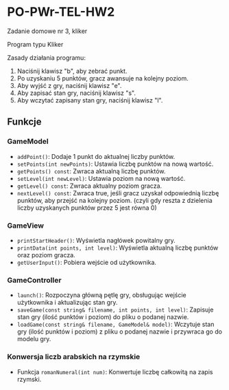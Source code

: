 # PO-PWr-TEL-HW2
Zadanie domowe nr 3, kliker

Program typu Kliker

Zasady działania programu:
1. Naciśnij klawisz "b", aby zebrać punkt.
2. Po uzyskaniu 5 punktów, gracz awansuje na kolejny poziom.
3. Aby wyjść z gry, naciśnij klawisz "e".
4. Aby zapisać stan gry, naciśnij klawisz "s".
5. Aby wczytać zapisany stan gry, naciśnij klawisz "l".

## Funkcje
### GameModel
- `addPoint()`: Dodaje 1 punkt do aktualnej liczby punktów.
- `setPoints(int newPoints)`: Ustawia liczbę punktów na nową wartość.
- `getPoints() const`: Zwraca aktualną liczbę punktów.
- `setLevel(int newLevel)`: Ustawia poziom na nową wartość.
- `getLevel() const`: Zwraca aktualny poziom gracza.
- `nextLevel() const`: Zwraca true, jeśli gracz uzyskał odpowiednią liczbę punktów, aby przejść na kolejny poziom. (czyli gdy reszta z dzielenia liczby uzyskanych punktów przez 5 jest równa 0)

### GameView
- `printStartHeader()`: Wyświetla nagłówek powitalny gry.
- `printData(int points, int level)`: Wyświetla aktualną liczbę punktów oraz poziom gracza.
- `getUserInput()`: Pobiera wejście od użytkownika.

### GameController
- `launch()`: Rozpoczyna główną pętlę gry, obsługując wejście użytkownika i aktualizując stan gry.
- `saveGame(const string& filename, int points, int level)`: Zapisuje stan gry (ilość punktów i poziom) do pliku o podanej nazwie.
- `loadGame(const string& filename, GameModel& model)`: Wczytuje stan gry (ilość punktów i poziom) z pliku o podanej nazwie i przywraca go do modelu gry.

### Konwersja liczb arabskich na rzymskie
- Funkcja `romanNumeral(int num)`: Konwertuje liczbę całkowitą na zapis rzymski.
